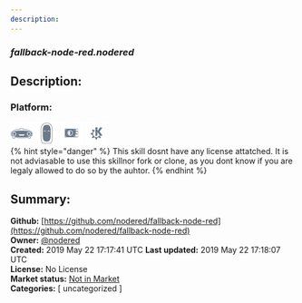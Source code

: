 ```yaml
---
description: 
---
```


### _fallback-node-red.nodered_  
## Description:  
  
  
  
### Platform:  
 ![Mark I](../.gitbook/assets/mark-1-icon.png)  ![Mark II](../.gitbook/assets/mark-2-icon.png)  ![Picroft](../.gitbook/assets/picroft-icon.png)  ![plasmoid](../.gitbook/assets/kde.png)   
{% hint style="danger" %}
This skill dosnt have any license attatched. It is not adviasable to use this skillnor fork or clone, as you dont know if you are legaly allowed to do so by the auhtor.
{% endhint %}
  
## Summary:  
**Github:** [https://github.com/nodered/fallback-node-red](https://github.com/nodered/fallback-node-red)  
**Owner:** [@nodered](https://github.com/nodered)  
**Created:** 2019 May 22 17:17:41 UTC  **Last updated:** 2019 May 22 17:18:07 UTC  
**License:** No License  
**Market status:** [Not in Market](https://market.mycroft.ai/skill/)  
**Categories:** [ uncategorized ]   
